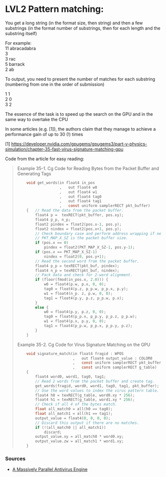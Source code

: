 

# LVL2 Pattern matching:

You get a long string (in the format size, then string) and then a few substrings (in the format number of substrings, then for each length and the substring itself)

For example:    \
11 abracadabra  \
3               \
3 rac           \
5 barrack       \
2 ab

To output, you need to present the number of matches for each substring (numbering from
one in the order of submission)

1 1 \
2 0 \
3 2

The essence of the task is to speed up the search on the GPU and in the same way to
overtake the CPU

In some articles (e.g. [1]), the authors claim that they manage to achieve a performance
gain of up to 30 (!) times

[1] https://developer.nvidia.com/gpugems/gpugems3/part-v-physics-simulation/chapter-35-fast-virus-signature-matching-gpu

Code from the article for easy reading:
> Example 35-1. Cg Code for Reading Bytes from the Packet Buffer and Generating Tags
> ```c
>     void get_words(in float4 in_pos
>                    ,   out float4 w0
>                    ,   out float4 w1
>                    ,   out float4 tag0
>                    ,   out float4 tag1
>                    ,   const uniform samplerRECT pkt_buffer) 
>     {   // Read the data from the packet buffer.    
>         float4 p =  texRECT(pkt_buffer, pos.xy);
>         float4 p_p, n_p;   
>         float2 pindex = float2(pos.x-1, pos.y);  
>         float2 nindex = float2(pos.x+1, pos.y);   
>         // Check boundary case and perform address wrapping if needed.    
>         // PKT_MAP_X_SZ is the packet buffer size.    
>         if (pos.x == 0)     
>             pindex = float2(PKT_MAP_X_SZ-1, pos.y-1);   
>         if (pos.x == PKT_MAP_X_SZ-1)    
>             nindex = float2(0, pos.y+1);   
>         // Read the second word from the packet buffer.    
>         float4 p_p = texRECT(pkt_buf, pindex);   
>         float4 n_p = texRECT(pkt_buf, nindex);   
>         // Pack data and check for 2-word alignment.    
>         if (floor(fmod(in_pos.x, 2.0))) {     
>             w0 = float4(p.w, p.x, 0, 0);     
>             tag0 = float4(p.z, p_p.w, p_p.x, p.y);     
>             w1 = float4(n_p. z, p.w, 0, 0);     
>             tag1 = float4(p.y, p.z, p_p.w, p.x);   
>         } 
>         else {    
>             w0 = float4(p.y, p.z, 0, 0);     
>             tag0 = float4(p_p.x, p_p.y, p_p.z, p_p.w);     
>             w1 = float4(p.x, p.y, 0, 0);    
>             tag1 = float4(p_p.w, p_p.x, p_p.y, p.z); 
>         } 
>     }
> ```
> 
> Example 35-2. Cg Code for Virus Signature Matching on the GPU
> ```c
>     void signature_match(in float4 fragid : WPOS
>                          ,   out float4 output_value : COLOR0
>                          ,   const uniform samplerRECT pkt_buffer
>                          ,   const uniform samplerRECT g_table) 
>     {   
>         float4 word0, word1, tag0, tag1;   
>         // Read 2 words from the packet buffer and create tag.   
>         get_words(fragid, word0, word1, tag0, tag1, pkt_buffer);   
>         // Use the word values to index the virus pattern table.    
>         float4 h0 = texRECT(g_table, word0.xy * 256);   
>         float4 h1 = texRECT(g_table, word1.xy * 256);   
>         // Check if all 4 of the bytes match.    
>         float all_match0 = all(h0 == tag0);   
>         float all_match1 = all(h1 == tag1);   
>         output_value = float4(0, 0, 0, 0);   
>         // Discard this output if there are no matches.    
>         if (!(all_match0 || all_match1))     
>             discard;   
>         output_value.xy = all_match0 * word0.xy;   
>         output_value.zw = all_match1 * word1.xy; 
>     }
> ```

### Sources

* [A Massively Parallel Antivirus Engine](https://projects.ics.forth.gr/_publications/gravity_raid10.pdf)
